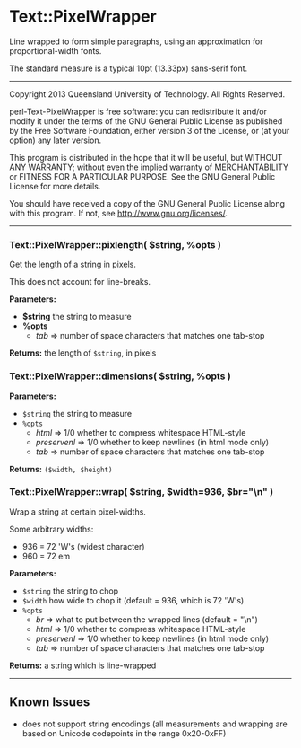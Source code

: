 # Text::PixelWrapper

Line wrapped to form simple paragraphs, using an approximation
for proportional-width fonts.

The standard measure is a typical 10pt (13.33px) sans-serif font.

- - - - -

Copyright 2013 Queensland University of Technology.
All Rights Reserved.

perl-Text-PixelWrapper is free software: you can
redistribute it and/or modify it under the terms of the GNU General
Public License as published by the Free Software Foundation, either
version 3 of the License, or (at your option) any later version.

This program is distributed in the hope that it will be useful, but
WITHOUT ANY WARRANTY; without even the implied warranty of
MERCHANTABILITY or FITNESS FOR A PARTICULAR PURPOSE.  See the GNU
General Public License for more details.

You should have received a copy of the GNU General Public License
along with this program.  If not, see
<http://www.gnu.org/licenses/>.

- - - - -

### Text::PixelWrapper::pixlength( $string, %opts )

Get the length of a string in pixels.

This does not account for line-breaks.

**Parameters:**

* **$string** the string to measure
* **%opts**
    * *tab* => number of space characters that matches one tab-stop

**Returns:** the length of `$string`, in pixels

### Text::PixelWrapper::dimensions( $string, %opts )

**Parameters:**

* `$string` the string to measure
* `%opts`
    * *html* => 1/0 whether to compress whitespace HTML-style
    * *preservenl* => 1/0 whether to keep newlines (in html mode only)
    * *tab*  => number of space characters that matches one tab-stop

**Returns:** `($width, $height)`


### Text::PixelWrapper::wrap( $string, $width=936, $br="\n" )

Wrap a string at certain pixel-widths.

Some arbitrary widths:
* 936 = 72 'W's (widest character)
* 960 = 72 em

**Parameters:**

* `$string` the string to chop
* `$width`  how wide to chop it (default = 936, which is 72 'W's)
* `%opts`
    * *br* => what to put between the wrapped lines (default = "\n")
    * *html* => 1/0 whether to compress whitespace HTML-style
    * *preservenl* => 1/0 whether to keep newlines (in html mode only)
    * *tab*  => number of space characters that matches one tab-stop

**Returns:** a string which is line-wrapped

- - - - -

## Known Issues

* does not support string encodings (all measurements and wrapping are
  based on Unicode codepoints in the range 0x20-0xFF)


